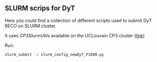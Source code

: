 ## SLURM scrips for DyT

Here you could find a collection of different scripts used to submit DyT RECO on SLURM cluster.

It uses _CP3SlurmUtils_ available on the UCLouvain CP3 cluster ([link](https://cp3-git.irmp.ucl.ac.be/cp3-support/helpdesk/wikis/Slurm#the-cp3slurmutils-package))

Run:
```bash
slurm_submit -s slurm_config_newDyT_P1000.py
```


